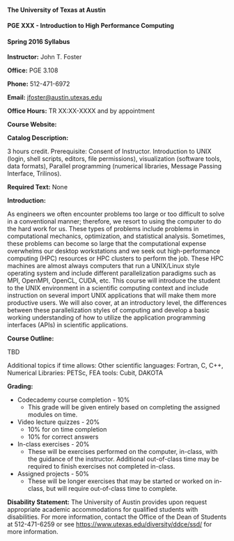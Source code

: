 <!--
.. title: Syllabus
.. slug: index
.. date: 2014-08-10 21:40:03 UTC-05:00
.. template: notitle.tmpl
.. description: PGE 383 - High Performance Computing syllabus page
-->

#### The University of Texas at Austin
#### PGE XXX - Introduction to High Performance Computing 
#### Spring 2016 Syllabus 


**Instructor:** John T. Foster

**Office:** PGE 3.108

**Phone:** 512-471-6972

**Email:** <jfoster@austin.utexas.edu> 

**Office Hours:** TR XX:XX-XXXX and by appointment

**Course Website:** 


**Catalog Description:** 

3 hours credit. Prerequisite: Consent of Instructor. Introduction to UNIX (login, shell scripts, editors, file permissions), visualization (software tools, data formats), Parallel programming (numerical libraries, Message Passing Interface, Trilinos).

**Required Text:** None



**Introduction:**

As engineers we often encounter problems too large or too difficult to solve in a conventional manner; therefore, we resort to using the computer to do the hard work for us. These types of problems include problems in computational mechanics, optimization, and statistical analysis. Sometimes, these problems can become so large that the computational expense overwhelms our desktop workstations and we seek out high-performance computing (HPC) resources or HPC clusters to perform the job. These HPC machines are almost always computers that run a UNIX/Linux style operating system and include different parallelization paradigms such as MPI, OpenMPI, OpenCL, CUDA, etc. This course will introduce the student to the UNIX environment in a scientific computing context and include instruction on several import UNIX applications that will make them more productive users. We will also cover, at an introductory level, the differences between these parallelization styles of computing and develop a basic working understanding of how to utilize the application programming interfaces (APIs) in scientific applications.


**Course Outline:**

TBD
<!--
| Week | Topic | Specifics |
|------|-------|-----------|
| Jan. 14,16 | Introduction to HPC and UNIX | Syllabus, Codecademy, TACC, basic commands |
| Jan. 21,23 | Introduction to UNIX | File system, permissions, regular expressions |
| Jan. 28,30 | Editors | vi,emacs |
| Feb. 4,6   | Intermediate UNIX | grep, sed, awk, bash scripting, Python scripting for os, customizing environment |
| Feb. 11,13 | Managing Projects | building code, git, cmake |
| Feb. 18,20 | Git and Github | workflows for large projects and collaboration |
| Feb. 25,27 | Scientific Python | numpy, scipy | 
| Mar. 4,6   | Scientific Python | matplotlib, LaTeX integration |
| Mar. 11,13 | Spring Break | N/A |
| Mar. 18,20 | Scientific Python | Calling other languages from Python, ctypes, SWIG |
| Mar. 25,27 | Parallel Programming | MPI, cluster job submission |
| Apr. 1,3   | Parallel Programming | MPI, PyTrilinos |
| Apr. 8,10  | Parallel Programming | PyTrilinos |
| Apr. 15,17 | Parallel Programming | PyTrilinos |
| Apr. 22,25 | Parallel Programming | IPython, Jupyter notebook |
| Apr. 29    | Parallel Programming | GPGPU, PyCuda |
-->


Additional topics if time allows: Other scientific languages: Fortran, C, C++, Numerical Libraries: PETSc, FEA tools: Cubit, DAKOTA


**Grading:**

 * Codecademy course completion - 10%
    * This grade will be given entirely based on completing the assigned modules on time.
 * Video lecture quizzes - 20%
    * 10% for on time completion
    * 10% for correct answers
 * In-class exercises - 20%
    * These will be exercises performed on the computer, in-class, with the guidance of the instructor. Additional out-of-class time may be required to finish exercises not completed in-class.
 * Assigned projects - 50%
    * These will be longer exercises that may be started or worked on in-class, but will require out-of-class time to complete.

**Disability Statement:** The University of Austin provides upon request appropriate academic accommodations for qualified students with disabilities. For more information, contact the Office of the Dean of Students at 512-471-6259 or see https://www.utexas.edu/diversity/ddce/ssd/ for more information.

